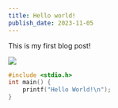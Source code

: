 ```yaml
---
title: Hello world!
publish_date: 2023-11-05
---
```


This is my first blog post!

![](https://i.kym-cdn.com/entries/icons/original/000/027/528/519.png)

```c
#include <stdio.h>
int main() {
    printf("Hello World!\n");
}
```

